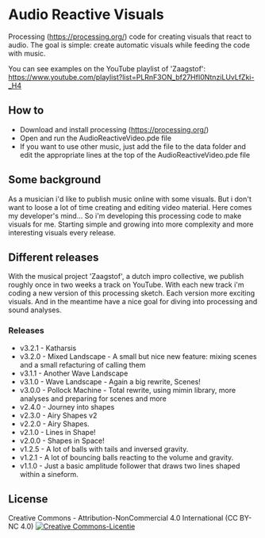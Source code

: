 # Audio Reactive Visuals
Processing (https://processing.org/) code for creating visuals that react to audio.
The goal is simple: create automatic visuals while feeding the code with music.

You can see examples on the YouTube playlist of 'Zaagstof': https://www.youtube.com/playlist?list=PLRnF3ON_bf27HfI0NtnziLUvLfZki-_H4

## How to
- Download and install processing (https://processing.org/)
- Open and run the AudioReactiveVideo.pde file
- If you want to use other music, just add the file to the data folder and edit the appropriate lines at the top of the AudioReactiveVideo.pde file

## Some background
As a musician i'd like to publish music online with some visuals. But i don't want to loose a lot of time creating and editing video material. Here comes my developer's mind... 
So i'm developing this processing code to make visuals for me. Starting simple and growing into more complexity and more interesting visuals every release.

## Different releases
With the musical project 'Zaagstof', a dutch impro collective, we publish roughly once in two weeks a track on YouTube. With each new track i'm coding a new version of this processing sketch. Each version more exciting visuals. And in the meantime have a nice goal for diving into processing and sound analyses.

### Releases
- v3.2.1 - Katharsis
- v3.2.0 - Mixed Landscape - A small but nice new feature: mixing scenes and a small refacturing of calling them
- v3.1.1 - Another Wave Landscape
- v3.1.0 - Wave Landscape - Again a big rewrite, Scenes!
- v3.0.0 - Pollock Machine - Total rewrite, using mimin library, more analyses and preparing for scenes and more
- v2.4.0 - Journey into shapes
- v2.3.0 - Airy Shapes v2
- v2.2.0 - Airy Shapes.
- v2.1.0 - Lines in Shape!
- v2.0.0 - Shapes in Space!
- v1.2.5 - A lot of balls with tails and inversed gravity.
- v1.2.1 - A lot of bouncing balls reacting to the volume and gravity.
- v1.1.0 - Just a basic amplitude follower that draws two lines shaped within a sineform.

## License
Creative Commons - Attribution-NonCommercial 4.0 International (CC BY-NC 4.0)
<a rel="license" href="http://creativecommons.org/licenses/by-nc/4.0/"><img alt="Creative Commons-Licentie" style="border-width:0" src="https://i.creativecommons.org/l/by-nc/4.0/88x31.png" /></a>
